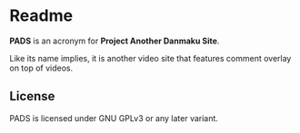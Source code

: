 Readme
======
**PADS** is an acronym for **Project Another Danmaku Site**.

Like its name implies, 
it is another video site that features comment overlay on top of videos.

License
-------
PADS is licensed under GNU GPLv3 or any later variant.